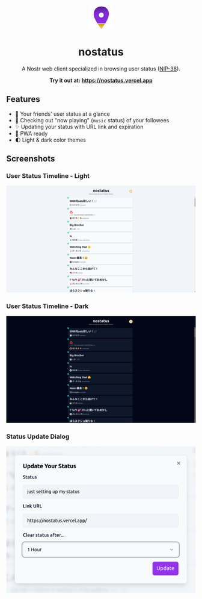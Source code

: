 <div style="text-align: center">
<img src="./docs/logo.svg" width="64" height="64" >
<h1>nostatus</h1>

A Nostr web client specialized in browsing user status ([NIP-38](https://github.com/nostr-protocol/nips/blob/master/38.md)).

**Try it out at: https://nostatus.vercel.app**
</div>

## Features

- 👀 Your friends' user status at a glance
- 🎵 Checking out "now playing" (`music` status) of your followees
- ✨ Updating your status with URL link and expiration
- 📲 PWA ready
- 🌓 Light & dark color themes


## Screenshots

### User Status Timeline - Light
![timeline light](./docs/timeline_light.png)

### User Status Timeline - Dark
![timeline dark](./docs/timeline_dark.png)

### Status Update Dialog
![update dialog](./docs/update_dialog.png)
